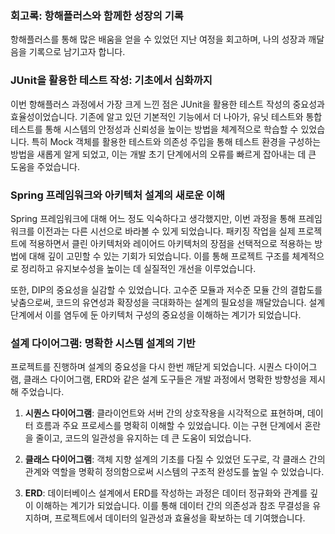 ### 회고록: 항해플러스와 함께한 성장의 기록

항해플러스를 통해 많은 배움을 얻을 수 있었던 지난 여정을 회고하며, 나의 성장과 깨달음을 기록으로 남기고자 합니다.

### JUnit을 활용한 테스트 작성: 기초에서 심화까지

이번 항해플러스 과정에서 가장 크게 느낀 점은 JUnit을 활용한 테스트 작성의 중요성과 효율성이었습니다. 기존에 알고 있던 기본적인 기능에서 더 나아가, 유닛 테스트와 통합 테스트를 통해 시스템의 안정성과 신뢰성을
높이는 방법을 체계적으로 학습할 수 있었습니다. 특히 Mock 객체를 활용한 테스트와 의존성 주입을 통해 테스트 환경을 구성하는 방법을 새롭게 알게 되었고, 이는 개발 초기 단계에서의 오류를 빠르게 잡아내는 데 큰
도움을 주었습니다.

### Spring 프레임워크와 아키텍처 설계의 새로운 이해

Spring 프레임워크에 대해 어느 정도 익숙하다고 생각했지만, 이번 과정을 통해 프레임워크를 이전과는 다른 시선으로 바라볼 수 있게 되었습니다. 패키징 작업을 실제 프로젝트에 적용하면서 클린 아키텍처와 레이어드
아키텍처의 장점을 선택적으로 적용하는 방법에 대해 깊이 고민할 수 있는 기회가 되었습니다. 이를 통해 프로젝트 구조를 체계적으로 정리하고 유지보수성을 높이는 데 실질적인 개선을 이루었습니다.

또한, DIP의 중요성을 실감할 수 있었습니다. 고수준 모듈과 저수준 모듈 간의 결합도를 낮춤으로써, 코드의 유연성과 확장성을 극대화하는 설계의 필요성을 깨달았습니다. 설계 단계에서 이를 염두에 둔 아키텍처 구성의
중요성을 이해하는 계기가 되었습니다.

### 설계 다이어그램: 명확한 시스템 설계의 기반

프로젝트를 진행하며 설계의 중요성을 다시 한번 깨닫게 되었습니다. 시퀀스 다이어그램, 클래스 다이어그램, ERD와 같은 설계 도구들은 개발 과정에서 명확한 방향성을 제시해 주었습니다.

1. **시퀀스 다이어그램**: 클라이언트와 서버 간의 상호작용을 시각적으로 표현하며, 데이터 흐름과 주요 프로세스를 명확히 이해할 수 있었습니다. 이는 구현 단계에서 혼란을 줄이고, 코드의 일관성을 유지하는 데 큰
   도움이 되었습니다.

2. **클래스 다이어그램**: 객체 지향 설계의 기초를 다질 수 있었던 도구로, 각 클래스 간의 관계와 역할을 명확히 정의함으로써 시스템의 구조적 완성도를 높일 수 있었습니다.

3. **ERD**: 데이터베이스 설계에서 ERD를 작성하는 과정은 데이터 정규화와 관계를 깊이 이해하는 계기가 되었습니다. 이를 통해 데이터 간의 의존성과 참조 무결성을 유지하며, 프로젝트에서 데이터의 일관성과
   효율성을 확보하는 데 기여했습니다.

